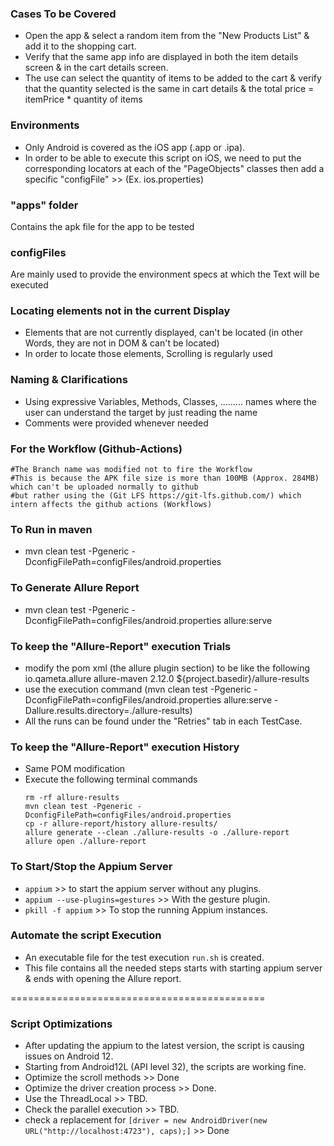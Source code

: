 ### Cases To be Covered
- Open the app & select a random item from the "New Products List" & add it to the shopping cart.
- Verify that the same app info are displayed in both the item details screen & in the cart details screen.
- The use can select the quantity of items to be added to the cart & verify that the quantity selected is the same in cart details & the total price = itemPrice * quantity of items

### Environments
- Only Android is covered as the iOS app (.app or .ipa).
- In order to be able to execute this script on iOS, we need to put the corresponding locators at each of the "PageObjects" classes then add a specific "configFile" >> (Ex. ios.properties) 

### "apps" folder
Contains the apk file for the app to be tested

### configFiles
Are mainly used to provide the environment specs at which the Text will be executed

### Locating elements not in the current Display
- Elements that are not currently displayed, can't be located (in other Words, they are not in DOM & can't be located)
- In order to locate those elements, Scrolling is regularly used

### Naming & Clarifications
- Using expressive Variables, Methods, Classes, ......... names where the user can understand the target by just reading the name
- Comments were provided whenever needed

### For the Workflow (Github-Actions)
    #The Branch name was modified not to fire the Workflow
    #This is because the APK file size is more than 100MB (Approx. 284MB) which can't be uploaded normally to github
    #but rather using the (Git LFS https://git-lfs.github.com/) which intern affects the github actions (Workflows)

### To Run in maven
- mvn clean test -Pgeneric -DconfigFilePath=configFiles/android.properties

### To Generate Allure Report
- mvn clean test -Pgeneric -DconfigFilePath=configFiles/android.properties allure:serve

### To keep the "Allure-Report" execution Trials
- modify the pom xml (the allure plugin section) to be like the following
                      <plugin>
                        <groupId>io.qameta.allure</groupId>
                        <artifactId>allure-maven</artifactId>
                        <version>2.12.0</version>
                        <configuration>
                            <resultsDirectory>${project.basedir}/allure-results</resultsDirectory>
                        </configuration>
                    </plugin>
- use the execution command (mvn clean test -Pgeneric -DconfigFilePath=configFiles/android.properties  allure:serve  -Dallure.results.directory=./allure-results)
- All the runs can be found under the "Retries" tab in each TestCase.

### To keep the "Allure-Report" execution History
- Same POM modification
- Execute the following terminal commands
  ``````
  rm -rf allure-results
  mvn clean test -Pgeneric -DconfigFilePath=configFiles/android.properties
  cp -r allure-report/history allure-results/
  allure generate --clean ./allure-results -o ./allure-report
  allure open ./allure-report
  ``````

### To Start/Stop the Appium Server
- `appium` >> to start the appium server without any plugins.
- `appium --use-plugins=gestures` >> With the gesture plugin.
- `pkill -f appium` >> To stop the running Appium instances.

### Automate the script Execution
- An executable file for the test execution `run.sh` is created.
- This file contains all the needed steps starts with starting appium server & ends with opening the Allure report.

============================================

### Script Optimizations
- After updating the appium to the latest version, the script is causing issues on Android 12.
- Starting from Android12L (API level 32), the scripts are working fine.
- Optimize the scroll methods >> Done
- Optimize the driver creation process >> Done.
- Use the ThreadLocal >> TBD.
- Check the parallel execution >> TBD.
- check a replacement for `[driver = new AndroidDriver(new URL("http://localhost:4723"), caps);]` >> Done
